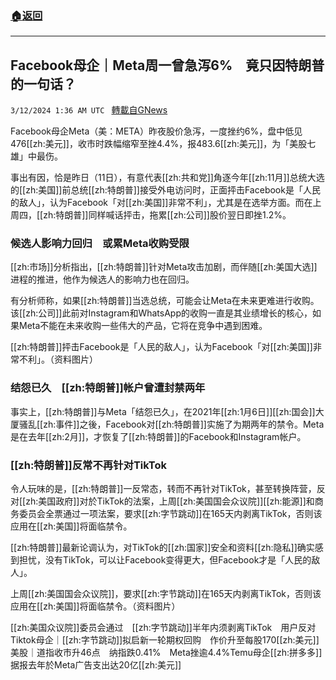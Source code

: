 ###  [:house:返回](README.md)
---


## Facebook母企｜Meta周一曾急泻6%　竟只因特朗普的一句话？
`3/12/2024 1:36 AM UTC ` [轉載自GNews](https://gnews.org/articles/2385836)

Facebook母企Meta（美：META）昨夜股价急泻，一度挫约6%，盘中低见476[[zh:美元]]，收市时跌幅缩窄至挫4.4%，报483.6[[zh:美元]]，为「美股七雄」中最伤。

事出有因，恰是昨日（11日），有意代表[[zh:共和党]]角逐今年[[zh:11月]]总统大选的[[zh:美国]]前总统[[zh:特朗普]]接受外电访问时，正面抨击Facebook是「人民的敌人」，认为Facebook「对[[zh:美国]]非常不利」，尤其是在选举方面。而在上周四，[[zh:特朗普]]同样喊话抨击，拖累[[zh:公司]]股价翌日即挫1.2%。

### 候选人影响力回归　或累Meta收购受限

[[zh:市场]]分析指出，[[zh:特朗普]]针对Meta攻击加剧，而伴随[[zh:美国大选]]进程的推进，他作为候选人的影响力也在回归。

有分析师称，如果[[zh:特朗普]]当选总统，可能会让Meta在未来更难进行收购。该[[zh:公司]]此前对Instagram和WhatsApp的收购一直是其业绩增长的核心，如果Meta不能在未来收购一些伟大的产品，它将在竞争中遇到困难。

[[zh:特朗普]]抨击Facebook是「人民的敌人」，认为Facebook「对[[zh:美国]]非常不利」。（资料图片）

### 结怨已久　[[zh:特朗普]]帐户曾遭封禁两年

事实上，[[zh:特朗普]]与Meta「结怨已久」，在2021年[[zh:1月6日]][[zh:国会]]大厦骚乱[[zh:事件]]之後，Facebook对[[zh:特朗普]]实施了为期两年的禁令。Meta是在去年[[zh:2月]]，才恢复了[[zh:特朗普]]的Facebook和Instagram帐户。

### **[[zh:特朗普]]反常不再针对TikTok**

令人玩味的是，[[zh:特朗普]]一反常态，转而不再针对TikTok，甚至转换阵营，反对[[zh:美国政府]]对於TikTok的法案，上周[[zh:美国国会众议院]][[zh:能源]]和商务委员会全票通过一项法案，要求[[zh:字节跳动]]在165天内剥离TikTok，否则该应用在[[zh:美国]]将面临禁令。

[[zh:特朗普]]最新论调认为，对TikTok的[[zh:国家]]安全和资料[[zh:隐私]]确实感到担忧，没有TikTok，可以让Facebook变得更大，但Facebook才是「人民的敌人」。

上周[[zh:美国国会众议院]]，要求[[zh:字节跳动]]在165天内剥离TikTok，否则该应用在[[zh:美国]]将面临禁令。（资料图片）

[[zh:美国众议院]]委员会通过　[[zh:字节跳动]]半年内须剥离TikTok　用户反对Tiktok母企｜[[zh:字节跳动]]拟启新一轮期权回购　作价升至每股170[[zh:美元]]美股｜道指收市升46点　纳指跌0.41%　Meta挫逾4.4%Temu母企[[zh:拼多多]]据报去年於Meta广告支出达20亿[[zh:美元]]
